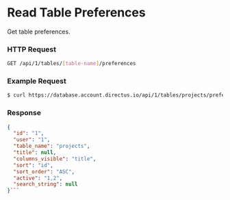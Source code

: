 # Read Table Preferences

Get table preferences.

### HTTP Request

```bash
GET /api/1/tables/[table-name]/preferences
```

### Example Request

```bash
$ curl https://database.account.directus.io/api/1/tables/projects/preferences
```

### Response

```json
{
  "id": "1",
  "user": "1",
  "table_name": "projects",
  "title": null,
  "columns_visible": "title",
  "sort": "id",
  "sort_order": "ASC",
  "active": "1,2",
  "search_string": null
}```